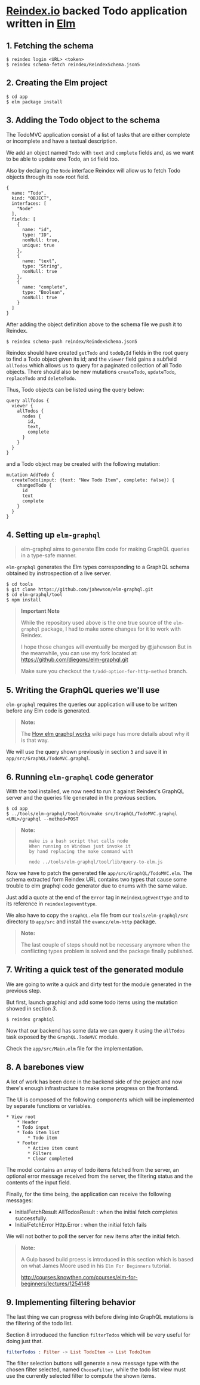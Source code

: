 # [Reindex.io](http://reindex.io) backed Todo application written in [Elm](http://elm-lang.org)

## 1. Fetching the schema

    $ reindex login <URL> <token>
    $ reindex schema-fetch reindex/ReindexSchema.json5

## 2. Creating the Elm project

    $ cd app
    $ elm package install

## 3. Adding the Todo object to the schema

The TodoMVC application consist of a list of tasks that
are either complete or incomplete and have a textual
description.

We add an object named `Todo` with `text` and `complete`
fields and, as we want to be able to update one Todo, an
`id` field too.

Also by declaring the `Node` interface Reindex will allow
us to fetch Todo objects through its `node` root field.

    {
      name: "Todo",
      kind: "OBJECT",
      interfaces: [
        "Node"
      ],
      fields: [
        {
          name: "id",
          type: "ID",
          nonNull: true,
          unique: true
        },
        {
          name: "text",
          type: "String",
          nonNull: true
        },
        {
          name: "complete",
          type: "Boolean",
          nonNull: true
        }
      ]
    }

After adding the object definition above to the schema file
we push it to Reindex.

    $ reindex schema-push reindex/ReindexSchema.json5

Reindex should have created `getTodo` and `todoById` fields
in the root query to find a Todo object given its id; and the
`viewer` field gains a subfield `allTodos` which allows us to
query for a paginated collection of all Todo objects. There
should also be new mutations `createTodo`, `updateTodo`,
`replaceTodo` and `deleteTodo`.

Thus, Todo objects can be listed using the query below:

    query allTodos {
      viewer {
        allTodos {
          nodes {
            id,
            text,
            complete
          }
        }
      }
    }

and a Todo object may be created with the following mutation:

    mutation AddTodo {
      createTodo(input: {text: "New Todo Item", complete: false}) {
        changedTodo {
          id
          text
          complete
        }
      }
    }

## 4. Setting up `elm-graphql`

> elm-graphql aims to generate Elm code for making GraphQL queries in a type-safe manner.

`elm-graphql` generates the Elm types corresponding to a
GraphQL schema obtained by instrospection of a live server.

    $ cd tools
    $ git clone https://github.com/jahewson/elm-graphql.git
    $ cd elm-graphql/tool
    $ npm install

> **Important Note**
>
>    While the repository used above is the one true source
>    of the `elm-graphql` package, I had to make some changes
>    for it to work with Reindex.
>
>    I hope those changes will eventually be merged by @jahewson
>    But in the meanwhile, you can use my fork located at:
>        https://github.com/diegonc/elm-graphql.git
>
>    Make sure you checkout the `t/add-option-for-http-method`
>    branch.

## 5. Writing the GraphQL queries we'll use

`elm-graphql` requires the queries our application
will use to be written before any Elm code is generated.

> **Note:**
>
>    The [How elm graphql works](https://github.com/jahewson/elm-graphql/wiki/How-elm-graphql-works) wiki page has
>    more details about why it is that way.

We will use the query shown previously in section `3` and
save it in `app/src/GraphQL/TodoMVC.graphql`.

## 6. Running `elm-graphql` code generator

With the tool installed, we now need to run it against
Reindex's GraphQL server and the queries file generated
in the previous section.

    $ cd app
    $ ../tools/elm-graphql/tool/bin/make src/GraphQL/TodoMVC.graphql <URL>/graphql --method=POST

> **Note:**
>
>        make is a bash script that calls node
>        When running on Windows just invoke it
>        by hand replacing the make command with
>
>        node ../tools/elm-graphql/tool/lib/query-to-elm.js

Now we have to patch the generated file `app/src/GraphQL/TodoMVC.elm`.
The schema extracted form Reindex URL contains two types that cause
some trouble to elm graphql code generator due to enums with the same
value.

Just add a quote at the end of the `Error` tag in `ReindexLogEventType`
and to its reference in `reindexlogeventtype`.

We also have to copy the `GraphQL.elm` file from our `tools/elm-graphql/src`
directory to `app/src` and install the `evancz/elm-http` package.

> **Note:**
>
>    The last couple of steps should not be necessary anymore
>    when the conflicting types problem is solved and the
>    package finally published.

## 7. Writing a quick test of the generated module

We are going to write a quick and dirty test for the module generated
in the previous step.

But first, launch graphiql and add some todo items using the mutation
showed in section *3*.

    $ reindex graphiql

Now that our backend has some data we can query it using the `allTodos`
task exposed by the `GraphQL.TodoMVC` module.

Check the `app/src/Main.elm` file for the implementation.

## 8. A barebones view

A lot of work has been done in the backend side of the project and
now there's enough infrastructure to make some progress on the frontend.

The UI is composed of the following components which will be
implemented by separate functions or variables.

    * View root
        * Header
        * Todo input
        * Todo item list
            * Todo item
        * Footer
            * Active item count
            * Filters
            * Clear completed

The model contains an array of todo items fetched from the server, an
optional error message received from the server, the filtering status
and the contents of the input field.

Finally, for the time being, the application can receive the following
messages:

* InitialFetchResult AllTodosResult : when the initial fetch completes
successfully.
* InitialFetchError Http.Error : when the initial fetch fails

We will not bother to poll the server for new items after the initial
fetch.

> **Note:**
>
>    A Gulp based build prcess is introduced in this section
>    which is based on what James Moore used in his
>    `Elm For Beginners` tutorial.
>
>    http://courses.knowthen.com/courses/elm-for-beginners/lectures/1254148

## 9. Implementing filtering behavior

The last thing we can progress with before diving into GraphQL mutations
is the filtering of the todo list.

Section 8 introduced the function `filterTodos` which will be very useful
for doing just that.

```elm
filterTodos : Filter -> List TodoItem -> List TodoItem
```

The filter selection buttons will generate a new message type with the
chosen filter selected, named `ChooseFilter`, while the todo list view
must use the currently selected filter to compute the shown items.
